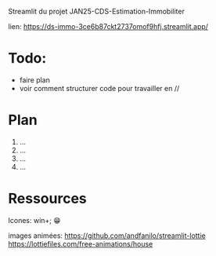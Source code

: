 Streamlit du projet JAN25-CDS-Estimation-Immobiliter

lien:
https://ds-immo-3ce6b87ckt2737omof9hfj.streamlit.app/

Todo:
====
- faire plan
- voir comment structurer code pour travailler en //

Plan
====

1. ...
2. ...
3. ...
4. ...

Ressources
=======

Icones: win+; 😁

images animées: 
https://github.com/andfanilo/streamlit-lottie
https://lottiefiles.com/free-animations/house


